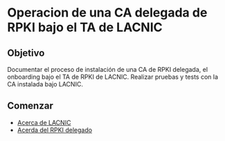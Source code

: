# Operacion de una CA delegada de RPKI bajo el TA de LACNIC

## Objetivo

Documentar el proceso de instalación de una CA de RPKI delegada, el onboarding bajo el TA de RPKI de LACNIC. Realizar pruebas y tests con la CA instalada bajo LACNIC. 

## Comenzar

- [Acerca de LACNIC](about-lacnic.md)
- [Acerda del RPKI delegado](about-delegated-rpki.md)
